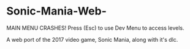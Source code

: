 # Sonic-Mania-Web-
MAIN MENU CRASHES! Press (Esc) to use Dev Menu to access levels. 


A web port of the 2017 video game, Sonic Mania, along with it's dlc.
